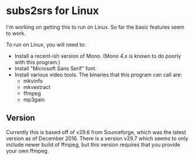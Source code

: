 subs2srs for Linux
==================

I'm working on getting this to run on Linux. So far the basic features seem
to work.

To run on Linux, you will need to:

* Install a recent-ish version of Mono. (Mono 4.x is known to do poorly with this program.)
* Install "Microsoft Sans Serif" font.
* Install various video tools. The binaries that this program can call are:
  * mkvinfo
  * mkvextract
  * ffmpeg
  * mp3gain

Version
-------
Currently this is based off of v29.6 from Sourceforge, which was the latest
version as of December 2016. There is a version v29.7 which seems to only
include newer build of ffmpeg, but this version requires that you provide
your own ffmpeg.
